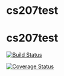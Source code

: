 # cs207test
# cs207test
[![Build Status](https://travis-ci.org/hugo-ramambason/cs207test.svg?branch=master)](https://travis-ci.org/hugo-ramambason/cs207test.svg?branch=master)

[![Coverage Status](https://coveralls.io/repos/github/hugo-ramambason/cs207test/badge.svg?branch=master)](https://coveralls.io/github/hugo-ramambason/cs207test?branch=master)
